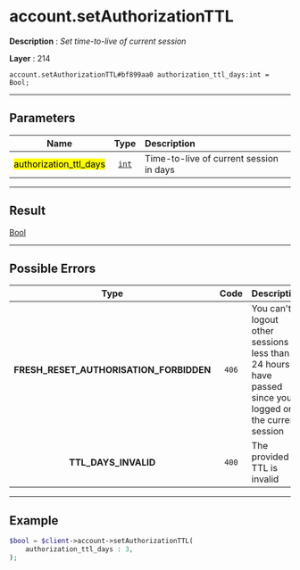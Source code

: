 # account.setAuthorizationTTL

**Description** : *Set time\-to\-live of current session*

**Layer** : 214

```tl
account.setAuthorizationTTL#bf899aa0 authorization_ttl_days:int = Bool;
```

---

## Parameters

| Name | Type | Description |
| :---: | :---: | :--- |
| <mark>authorization_ttl_days</mark> | [`int`](type/int) | Time-to-live of current session in days |

---

## Result

[Bool](type/Bool)

---

## Possible Errors

| Type | Code | Description |
| :---: | :---: | :--- |
| **FRESH_RESET_AUTHORISATION_FORBIDDEN** | `406` | You can't logout other sessions if less than 24 hours have passed since you logged on the current session |
| **TTL_DAYS_INVALID** | `400` | The provided TTL is invalid |

---

## Example

```php
$bool = $client->account->setAuthorizationTTL(
	authorization_ttl_days : 3,
);
```